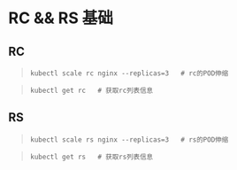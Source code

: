 # RC && RS 基础

## RC

>     kubectl scale rc nginx --replicas=3   # rc的POD伸缩

>     kubectl get rc   # 获取rc列表信息

## RS

>     kubectl scale rs nginx --replicas=3   # rs的POD伸缩

>     kubectl get rs   # 获取rs列表信息
